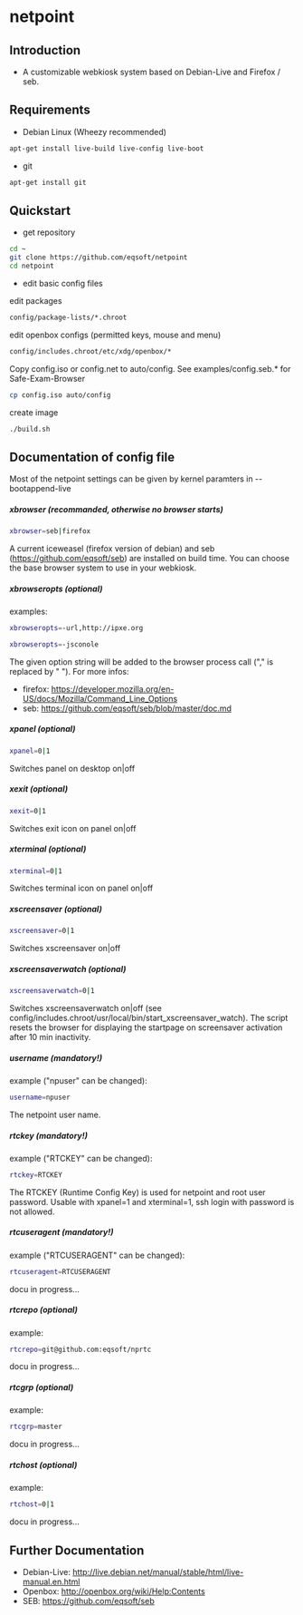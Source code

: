netpoint
========

## Introduction ##
* A customizable webkiosk system based on Debian-Live and Firefox / seb.

## Requirements ##
* Debian Linux (Wheezy recommended)

```bash
apt-get install live-build live-config live-boot
```
* git

```bash
apt-get install git
```

## Quickstart ##
* get repository

```bash
cd ~
git clone https://github.com/eqsoft/netpoint
cd netpoint
```

* edit basic config files

edit packages
```bash
config/package-lists/*.chroot
```
edit openbox configs (permitted keys, mouse and menu)
```bash
config/includes.chroot/etc/xdg/openbox/*
```
Copy config.iso or config.net to auto/config. See examples/config.seb.* for Safe-Exam-Browser 
```bash
cp config.iso auto/config
```
create image
```bash
./build.sh
```

## Documentation of config file ##
Most of the netpoint settings can be given by kernel paramters in --bootappend-live

##### xbrowser (recommanded, otherwise no browser starts) #####
```bash
xbrowser=seb|firefox
```
A current iceweasel (firefox version of debian) and seb (https://github.com/eqsoft/seb) are installed on build time. 
You can choose the base browser system to use in your webkiosk.

##### xbrowseropts (optional) #####
examples:
```bash
xbrowseropts=-url,http://ipxe.org
```
```bash
xbrowseropts=-jsconole
```
The given option string will be added to the browser process call ("," is replaced by " ").
For more infos:
* firefox: https://developer.mozilla.org/en-US/docs/Mozilla/Command_Line_Options
* seb: https://github.com/eqsoft/seb/blob/master/doc.md
   
##### xpanel (optional) #####
```bash
xpanel=0|1
```
Switches panel on desktop on|off 

##### xexit (optional) #####
```bash
xexit=0|1
```
Switches exit icon on panel on|off 

##### xterminal (optional) #####
```bash
xterminal=0|1
```
Switches terminal icon on panel on|off 

##### xscreensaver (optional) #####
```bash
xscreensaver=0|1
```
Switches xscreensaver on|off

##### xscreensaverwatch (optional) #####
```bash
xscreensaverwatch=0|1
```
Switches xscreensaverwatch on|off (see config/includes.chroot/usr/local/bin/start_xscreensaver_watch). 
The script resets the browser for displaying the startpage on screensaver activation after 10 min inactivity.  

##### username (mandatory!) #####
example ("npuser" can be changed):
```bash
username=npuser
```
The netpoint user name.

##### rtckey (mandatory!) #####
example ("RTCKEY" can be changed):
```bash
rtckey=RTCKEY
```
The RTCKEY (Runtime Config Key) is used for netpoint and root user password.
Usable with xpanel=1 and xterminal=1, ssh login with password is not allowed.

##### rtcuseragent (mandatory!) #####
example ("RTCUSERAGENT" can be changed):
```bash
rtcuseragent=RTCUSERAGENT
```
docu in progress...

##### rtcrepo (optional) #####
example:
```bash
rtcrepo=git@github.com:eqsoft/nprtc
```
docu in progress...

##### rtcgrp (optional) #####
example:
```bash
rtcgrp=master
```
docu in progress...

##### rtchost (optional) #####
example:
```bash
rtchost=0|1
```
docu in progress...

 
## Further Documentation ##
* Debian-Live: http://live.debian.net/manual/stable/html/live-manual.en.html
* Openbox: http://openbox.org/wiki/Help:Contents
* SEB: https://github.com/eqsoft/seb
